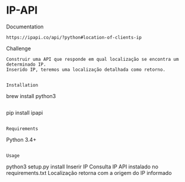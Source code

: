 
# IP-API

Documentation
```
https://ipapi.co/api/?python#location-of-clients-ip
```
Challenge
```
Construir uma API que responde em qual localização se encontra um determinado IP.
Inserido IP, teremos uma localização detalhada como retorno.


Installation
```
brew install python3
```
```
pip install ipapi
```

Requirements
```
Python 3.4+
```

Usage
```
python3 setup.py install
Inserir IP
Consulta IP API instalado no requirements.txt
Localização retorna com a origem do IP informado
```

